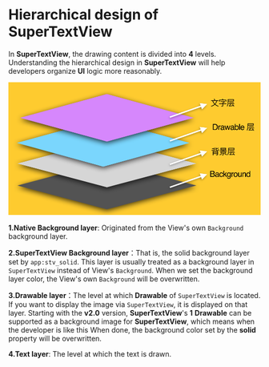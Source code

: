 # Hierarchical design of SuperTextView

In **SuperTextView**, the drawing content is divided into **4** levels. Understanding the hierarchical design in **SuperTextView** will help developers organize **UI** logic more reasonably.

![](https://raw.githubusercontent.com/chenBingX/img/master/stv/SuperTextView层级.png)  


  **1.Native Background layer**: Originated from the View's own `Background` background layer.

  **2.SuperTextView Background layer**：That is, the solid background layer set by `app:stv_solid`. This layer is usually treated as a background layer in `SuperTextView` instead of View's `Background`. When we set the background layer color, the View's own `Background` will be overwritten.

  **3.Drawable layer**：The level at which **Drawable** of `SuperTextView` is located. If you want to display the image via `SuperTextView`, it is displayed on that layer. Starting with the **v2.0** version, **SuperTextView**'s **1** **Drawable** can be supported as a background image for **SuperTextView**, which means when the developer is like this When done, the background color set by the **solid** property will be overwritten.

  **4.Text layer**: The level at which the text is drawn.


